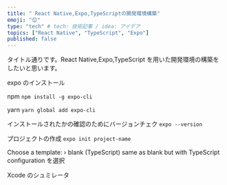 ```yaml
---
title: " React Native,Expo,TypeScriptの開発環境構築"
emoji: "😊"
type: "tech" # tech: 技術記事 / idea: アイデア
topics: ["React Native", "TypeScript", "Expo"]
published: false
---
```


タイトル通りです。React Native,Expo,TypeScript を用いた開発環境の構築をしたいと思います。

expo のインストール

npm
`npm install -g expo-cli`

yarn
`yarn global add expo-cli`

インストールされたかの確認のためにバージョンチェク
`expo --version`

プロジェクトの作成
`expo init project-name`

Choose a template: › blank (TypeScript) same as blank but with TypeScript configuration
を選択

Xcode のシュミレータ
